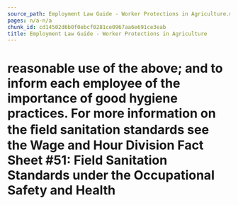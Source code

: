 ```yaml
---
source_path: Employment Law Guide - Worker Protections in Agriculture.md
pages: n/a-n/a
chunk_id: cd14502d6b0f0ebcf0281ce0967aa6e691ce3eab
title: Employment Law Guide - Worker Protections in Agriculture
---
```

# reasonable use of the above; and to inform each employee of the importance of good hygiene practices. For more information on the ﬁeld sanitation standards see the Wage and Hour Division Fact Sheet #51: Field Sanitation Standards under the Occupational Safety and Health
